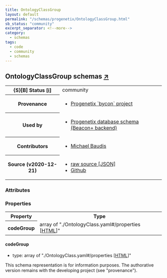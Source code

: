 ```yaml
---
title: OntologyClassGroup
layout: default
permalink: "/schemas/progenetix/OntologyClassGroup.html"
sb_status: "community"
excerpt_separator: <!--more-->
category:
  - schemas
tags:
  - code
  - community
  - schemas
---
```



<div id="schema-header-title">
  <h2>OntologyClassGroup <span id="schema-header-title-project">schemas <a href="https://github.com/progenetix/schemas" target="_BLANK">&nearr;</a></span> </h2>
</div>

<table id="schema-header-table">
  <tr>
    <th>{S}[B] Status <a href="https://schemablocks.org/about/sb-status-levels.html">[i]</a></th>
    <td><div id="schema-header-status">community</div></td>
  </tr>

  <tr>
    <th>Provenance</th>
    <td>
      <ul>
<li><a href="https://github.com/progenetix/bycon/">Progenetix `bycon` project</a></li>
      </ul>
    </td>
  </tr>
  <tr>
    <th>Used by</th>
    <td>
      <ul>
<li><a href="https://github.com/progenetix/schemas/">Progenetix database schema (Beacon+ backend)</a></li>
      </ul>
    </td>
  </tr>

<!--more-->

  <tr>
    <th>Contributors</th>
    <td>
      <ul>
<li><a href="https://orcid.org/0000-0002-9903-4248">Michael Baudis</a></li>
      </ul>
    </td>
  </tr>
  <tr>
    <th>Source (v2020-12-21)</th>
    <td>
      <ul>
        <li><a href="current/OntologyClassGroup.json" target="_BLANK">raw source [JSON]</a></li>
        <li><a href="https://github.com/progenetix/schemas/blob/master/schemas/OntologyClassGroup.yaml" target="_BLANK">Github</a></li>
      </ul>
    </td>
  </tr>
</table>

<div id="schema-attributes-title">
  <h3>Attributes</h3>
</div>


### Properties

<table id="schema-properties-table">
  <tr>
    <th>Property</th>
    <th>Type</th>
  </tr>
  <tr>
    <th>codeGroup</th>
    <td>array of "./OntologyClass.yaml#/properties [<a href="./OntologyClass.html">HTML</a>]"</td>
  </tr>

</table>


#### codeGroup

* type: array of "./OntologyClass.yaml#/properties [<a href="./OntologyClass.html">HTML</a>]"



<div id="schema-footer">
This schema representation is for information purposes. The authorative 
version remains with the developing project (see "provenance").
</div>


